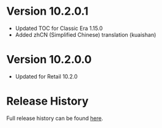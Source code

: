 # Version 10.2.0.1

* Updated TOC for Classic Era 1.15.0
* Added zhCN (Simplified Chinese) translation (kuaishan)

# Version 10.2.0.0

* Updated for Retail 10.2.0

# Release History

Full release history can be found [here](https://github.com/kstange/OPieMasque/wiki/Release-Notes).
